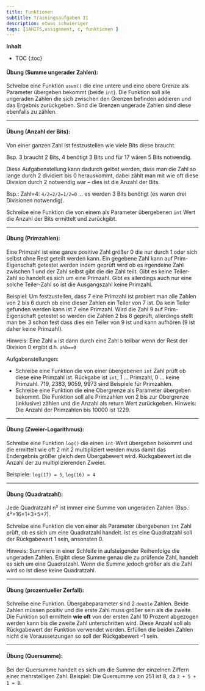 ```yaml
---
title: Funktionen
subtitle: Trainingsaufgaben II
description: etwas schwieriger
tags: [1AHITS,assignment, c, funktionen ]
---
```


**Inhalt**

* TOC
{:toc}

#### **Übung (Summe ungerader Zahlen):**

Schreibe eine Funktion `usum()` die eine untere und eine obere Grenze als Parameter übergeben bekommt (beide `int`). Die Funktion soll alle ungeraden Zahlen die sich zwischen den Grenzen befinden addieren und das Ergebnis zurückgeben. Sind die Grenzen ungerade Zahlen sind diese ebenfalls zu zählen.

---

#### **Übung (Anzahl der Bits):**

Von einer ganzen Zahl ist festzustellen wie viele Bits diese braucht.

Bsp. 3 braucht 2 Bits, 4 benötigt 3 Bits und für 17 wären 5 Bits notwendig.

Diese Aufgabenstellung kann dadurch gelöst werden, dass man die Zahl so lange durch 2 dividiert bis 0 herauskommt, dabei zählt man mit wie oft diese Division durch 2 notwendig war – dies ist die Anzahl der Bits.

Bsp.: Zahl=4: `4/2=2/2=1/2=0` ... es werden 3 Bits benötigt (es waren drei Divisionen notwendig).

Schreibe eine Funktion die von einem als Parameter übergebenen `int` Wert die Anzahl der Bits ermittelt und zurückgibt.

---

#### **Übung (Primzahlen):**

Eine Primzahl ist eine ganze positive Zahl größer 0 die nur durch 1 oder sich selbst ohne Rest geteilt werden kann. Ein gegebene Zahl kann auf Prim-Eigenschaft getestet werden indem geprüft wird ob es irgendeine Zahl zwischen 1 und der Zahl selbst gibt die die Zahl teilt.  Gibt es keine Teiler-Zahl so handelt es sich um eine Primzahl. Gibt es allerdings auch nur eine solche Teiler-Zahl so ist die Ausgangszahl keine Primzahl. 

Beispiel: Um festzustellen, dass 7 eine Primzahl ist probiert man alle Zahlen von 2 bis 6 durch ob eine dieser Zahlen ein Teiler von 7 ist. Da kein Teiler gefunden werden kann ist 7 eine Primzahl. Wird die Zahl 9 auf Prim-Eigenschaft getestet so werden die Zahlen 2 bis 8 geprüft, allerdings stellt man bei 3 schon fest dass dies ein Teiler von 9 ist und kann aufhören (9 ist daher keine Primzahl).

Hinweis: Eine Zahl `a` ist dann durch eine Zahl `b` teilbar wenn der Rest der Division 0 ergibt d.h. `a%b==0`

Aufgabenstellungen:

- Schreibe eine Funktion die von einer übergebenen `int` Zahl prüft ob diese eine Primzahl ist. Rückgabe ist `int`, 1 ... Primzahl, 0 ... keine Primzahl. 719, 2383, 9059, 9973 sind Beispiele für Primzahlen.
- Schreibe eine Funktion die eine Obergrenze als Parameter übergeben bekommt.
Die Funktion soll alle Primzahlen von 2 bis zur Obergrenze (inklusive) zählen und die Anzahl als return Wert zurückgeben. Hinweis: Die Anzahl der Primzahlen bis 10000 ist 1229.

---

#### **Übung (Zweier-Logarithmus):**

Schreibe eine Funktion `log()` die einen `int`-Wert übergeben bekommt und die ermittelt wie oft 2 mit 2 multipliziert werden muss damit das Endergebnis größer gleich dem Übergabewert wird.  Rückgabewert ist die Anzahl der zu multiplizierenden Zweier.

Beispiele: `log(17) = 5`, `log(16) = 4`

---

#### **Übung (Quadratzahl):**

Jede Quadratzahl  n²  ist immer eine Summe von ungeraden Zahlen (Bsp.: 4²=16=1+3+5+7).

Schreibe eine Funktion die von einer als Parameter übergebenen `int` Zahl prüft, ob es sich um eine Quadratzahl handelt. Ist es eine Quadratzahl soll der Rückgabewert 1 sein, ansonsten 0.

Hinweis: Summiere in einer Schleife in aufsteigender Reihenfolge die ungeraden Zahlen. Ergibt diese Summe genau die zu prüfende Zahl, handelt es sich um eine Quadratzahl. Wenn die Summe jedoch größer als die Zahl wird so ist diese keine Quadratzahl. 

---

#### **Übung (prozentueller Zerfall):**

Schreibe eine Funktion. Übergabeparameter sind 2 `double` Zahlen.  Beide Zahlen müssen positiv und die erste Zahl muss größer sein als die zweite. Die Funktion soll ermitteln **wie oft** von der ersten Zahl 10 Prozent abgezogen werden kann bis die zweite Zahl unterschritten wird. Diese Anzahl soll als Rückgabewert der Funktion verwendet werden. Erfüllen die beiden Zahlen nicht die Voraussetzungen so soll der Rückgabewert –1 sein.

---

#### **Übung (Quersumme):**

Bei der Quersumme handelt es sich um die Summe der einzelnen Ziffern einer mehrstelligen Zahl. Beispiel: Die Quersumme von 251 ist 8, da `2 + 5 + 1 = 8`.